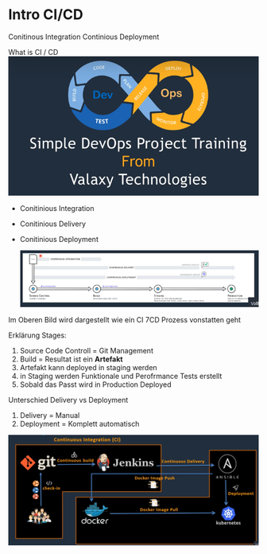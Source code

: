 # Intro CI/CD
Conitinous Integration Continious Deployment

What is CI / CD
![](imgs/2020-06-09-08-12-49.png)


- Conitinious Integration
- Conitinious Delivery
- Conitinious Deployment
  


  ![](imgs/2020-06-09-08-20-57.png)

Im Oberen Bild wird dargestellt wie ein CI 7CD Prozess vonstatten geht

Erklärung Stages:
1. Source Code Controll = Git Management
2. Build = Resultat ist ein **Artefakt**
3. Artefakt kann deployed in staging werden
4. in Staging werden Funktionale und Perofrmance Tests erstellt
5. Sobald das Passt wird in Production Deployed

Unterschied Delivery vs Deployment

1. Delivery = Manual
2. Deployment = Komplett automatisch

![](imgs/2020-06-09-08-25-58.png)